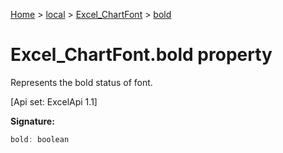 [Home](./index) &gt; [local](local.md) &gt; [Excel\_ChartFont](local.excel_chartfont.md) &gt; [bold](local.excel_chartfont.bold.md)

# Excel\_ChartFont.bold property

Represents the bold status of font. 

 \[Api set: ExcelApi 1.1\]

**Signature:**
```javascript
bold: boolean
```

